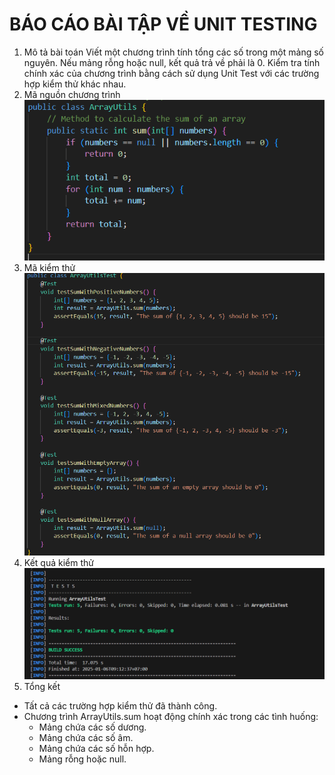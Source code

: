 # BÁO CÁO BÀI TẬP VỀ UNIT TESTING
1. Mô tả bài toán
Viết một chương trình tính tổng các số trong một mảng số nguyên. Nếu mảng rỗng hoặc null, kết quả trả về phải là 0. Kiểm tra tính chính xác của chương trình bằng cách sử dụng Unit Test với các trường hợp kiểm thử khác nhau.
2. Mã nguồn chương trình
 ![Mô tả ảnh]( https://github.com/miha6824/image/blob/main/Screenshot%202025-01-06%20120514.png)
3. Mã kiểm thử
![Mô tả ảnh](https://github.com/miha6824/image/blob/main/Screenshot%202025-01-06%20120603.png)
4. Kết quả kiểm thử
![Mô tả ảnh](https://github.com/miha6824/image/blob/main/Screenshot%202025-01-06%20092700.png)
6. Tổng kết
- Tất cả các trường hợp kiểm thử đã thành công.
- Chương trình ArrayUtils.sum hoạt động chính xác trong các tình huống:
   + Mảng chứa các số dương.
   + Mảng chứa các số âm.
   + Mảng chứa các số hỗn hợp.
   + Mảng rỗng hoặc null.

